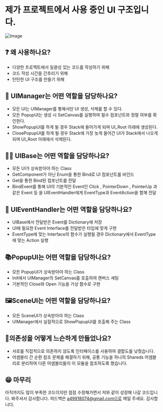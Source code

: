 # 제가 프로젝트에서 사용 중인 UI 구조입니다.

![Image](https://github.com/user-attachments/assets/5ea67862-4cdb-4dcf-a4fc-575226c3f00e)

## ❓ 왜 사용하나요?   
- 다양한 프로젝트에서 일괄성 있는 코드를 작성하기 위해
- 코드 작성 시간을 간추리기 위해
- 탄탄한 UI 구조를 만들기 위해

## 🤴 UIManager는 어떤 역할을 담당하나요?  
- 모든 UI는 UIManager를 통해서만 UI 생성, 삭제를 할 수 있다.
- 모든 PopupUI는 생성 시 SetCanvas를 실행하여 필수 컴포넌트와 정렬 여부를 확인한다.
- ShowPopupUI를 하게 될 경우 Stack에 들어가게 되며 UI_Root 아래에 생성된다.
- ClosePopupUI를 하게 될 경우 Stack에 가장 늦게 들어간 UI가 Stack에서 나오게 되며 UI_Root 아래에서 삭제된다.

## 🧑‍🦲 UIBase는 어떤 역할을 담당하나요?  
- 모든 UI가 상속받아야 하는 Class
- GetComponent가 아닌 Enum을 통한 Bind로 UI 컴포넌트를 바인드
- Get을 통한 Bind된 컴포넌트를 전달
- BindEvent를 통해 UI의 기본적인 Event인 Click , PointerDown , PointerUp 과 같은 Event 등 을 UIEventHandler에게 EventType과 EventAction을 함께 전달 

## 🛞 UIEventHandler는 어떤 역할을 담당하나요?  
- UIBase에서 전달받은 Event를 Dictionary에 저장
- UI에 필요한 Event Interface를 전달받은 타입에 맞게 구현
- EventType에 맞는 Interface의 함수가 실행될 경우 Dictionary에서 EventType에 맞는 Action 실행

##  📚PopupUI는 어떤 역할을 담당하나요?
- 모든 PopupUI가 상속받아야 하는 Class
- Init에서 UIManager의 SetCanvas를 호출하여 캔버스 세팅
- 기본적인 Close와 Open 기능을 가상 함수로 구현
 
## 🖼️SceneUI는 어떤 역할을 담당하나요?
- 모든 SceneUI가 상속받아야 하는 Class
- UIManager에서 실질적으로 ShowPopupUI를 호출해 주는 Class
 
## 🧵의존성을 어떻게 느슨하게 만들었나요?
- 서로를 직접적으로 의존하지 않도록 인터페이스를 사용하여 결합도를 낮췄습니다.
- 어셈블리 간 순환 참조 문제를 해결하기 위해, 공통 기능을 하나의 Shareds 어셈블리로 분리하여 다른 어셈블리들이 이 모듈을 참조하도록 했습니다.

## 😁 마무리   
아직까지도 많이 부족한 코드이지만 점점 수정해가면서 저와 같이 성장해 나갈 코드입니다. 봐주셔서 감사합니다. 피드백은 a49918074@gmail.com으로 메일 주세요. 감사합니다.
